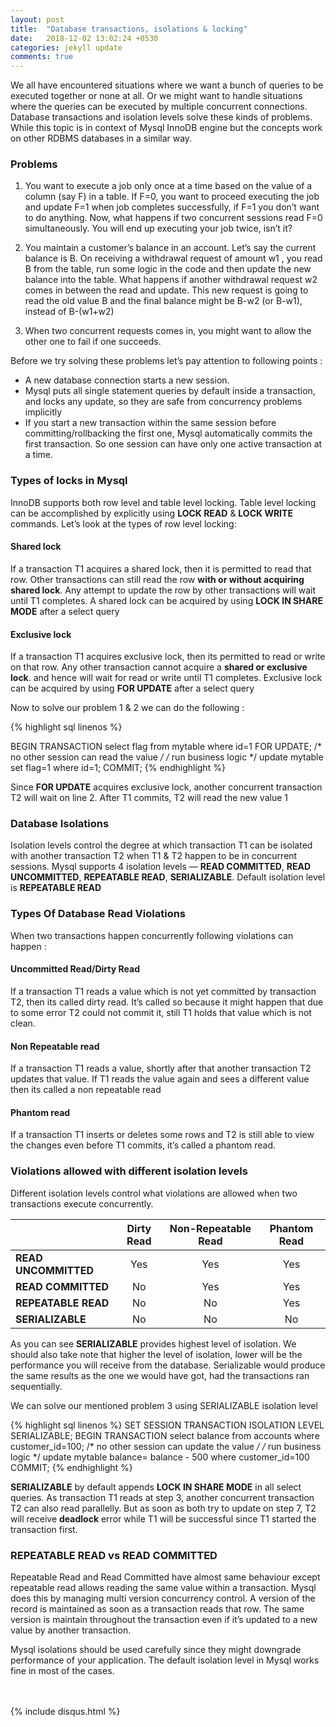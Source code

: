 ```yaml
---
layout: post
title:  "Database transactions, isolations & locking"
date:   2018-12-02 13:02:24 +0530
categories: jekyll update
comments: true
---
```

We all have encountered situations where we want a bunch of queries to be executed together or none at all. Or we might want to handle situations where the queries can be executed by multiple concurrent connections. Database transactions and isolation levels solve these kinds of problems. While this topic is in context of Mysql InnoDB engine but the concepts work on other RDBMS databases in a similar way.
<br/>
### Problems

1. You want to execute a job only once at a time based on the value of a column (say F) in a table. If F=0, you want to proceed executing the job and update F=1 when job completes successfully, if F=1 you don’t want to do anything. Now, what happens if two concurrent sessions read F=0 simultaneously. You will end up executing your job twice, isn’t it?

1. You maintain a customer’s balance in an account. Let’s say the current balance is B. On receiving a withdrawal request of amount w1 , you read B from the table, run some logic in the code and then update the new balance into the table. What happens if another withdrawal request w2 comes in between the read and update. This new request is going to read the old value B and the final balance might be B-w2 (or B-w1), instead of B-(w1+w2)

1. When two concurrent requests comes in, you might want to allow the other one to fail if one succeeds.

Before we try solving these problems let’s pay attention to following points :
* A new database connection starts a new session.
* Mysql puts all single statement queries by default inside a transaction, and locks any update, so they are safe from concurrency problems implicitly
* If you start a new transaction within the same session before committing/rollbacking the first one, Mysql automatically commits the first transaction. So one session can have only one active transaction at a time.

### Types of locks in Mysql
InnoDB supports both row level and table level locking. Table level locking can be accomplished by explicitly using **LOCK READ** & **LOCK WRITE** commands. Let’s look at the types of row level locking:

#### Shared lock
If a transaction T1 acquires a shared lock, then it is permitted to read that row. Other transactions can still read the row **with or without acquiring shared lock**. Any attempt to update the row by other transactions will wait until T1 completes. A shared lock can be acquired by using **LOCK IN SHARE MODE** after a select query

#### Exclusive lock
If a transaction T1 acquires exclusive lock, then its permitted to read or write on that row. Any other transaction cannot acquire a **shared or exclusive lock**. and hence will wait for read or write until T1 completes. Exclusive lock can be acquired by using **FOR UPDATE** after a select query

Now to solve our problem 1 & 2 we can do the following :

{% highlight sql linenos %}

BEGIN TRANSACTION
select flag from mytable where id=1 FOR UPDATE; /* no other session can read the value */
/*
run business logic
*/
update mytable set flag=1 where id=1;
COMMIT;
{% endhighlight %}

Since **FOR UPDATE** acquires exclusive lock, another concurrent transaction T2 will wait on line 2. After T1 commits, T2 will read the new value 1

### Database Isolations

Isolation levels control the degree at which transaction T1 can be isolated with another transaction T2 when T1 & T2 happen to be in concurrent sessions.
Mysql supports 4 isolation levels — **READ COMMITTED**, **READ UNCOMMITTED**, **REPEATABLE READ**, **SERIALIZABLE**. Default isolation level is **REPEATABLE READ**

### Types Of Database Read Violations

When two transactions happen concurrently following violations can happen :

#### Uncommitted Read/Dirty Read
If a transaction T1 reads a value which is not yet committed by transaction T2, then its called dirty read. It’s called so because it might happen that due to some error T2 could not commit it, still T1 holds that value which is not clean.

#### Non Repeatable read
If a transaction T1 reads a value, shortly after that another transaction T2 updates that value. If T1 reads the value again and sees a different value then its called a non repeatable read

#### Phantom read
If a transaction T1 inserts or deletes some rows and T2 is still able to view the changes even before T1 commits, it’s called a phantom read.

### Violations allowed with different isolation levels
Different isolation levels control what violations are allowed when two transactions execute concurrently.

|| Dirty Read | Non-Repeatable Read | Phantom Read  |
|-----| :------: | :------: | :-----: |
**READ UNCOMMITTED** |  Yes  |  Yes  | Yes
**READ COMMITTED** |  No  |  Yes  | Yes
**REPEATABLE READ** |  No  |  No  | Yes
**SERIALIZABLE** | No | No | No

As you can see **SERIALIZABLE** provides highest level of isolation. We should also take note that higher the level of isolation, lower will be the performance you will receive from the database. Serializable would produce the same results as the one we would have got, had the transactions ran sequentially.

We can solve our mentioned problem 3 using SERIALIZABLE isolation level

{% highlight sql linenos %}
SET SESSION  TRANSACTION ISOLATION LEVEL SERIALIZABLE;
BEGIN TRANSACTION
select balance from accounts where customer_id=100; /* no other session can update the value */
/*
run business logic
*/
update mytable balance= balance - 500 where customer_id=100
COMMIT;
{% endhighlight %}

**SERIALIZABLE** by default appends **LOCK IN SHARE MODE** in all select queries. As transaction T1 reads at step 3, another concurrent transaction T2 can also read parallelly. But as soon as both try to update on step 7, T2 will receive **deadlock** error while T1 will be successful since T1 started the transaction first.

### REPEATABLE READ vs READ COMMITTED
Repeatable Read and Read Committed have almost same behaviour except repeatable read allows reading the same value within a transaction. Mysql does this by managing multi version concurrency control. A version of the record is maintained as soon as a transaction reads that row. The same version is maintain throughout the transaction even if it’s updated to a new value by another transaction.


Mysql isolations should be used carefully since they might downgrade performance of your application. The default isolation level in Mysql works fine in most of the cases.

<br><br>
{% include disqus.html %}
